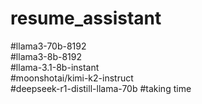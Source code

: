 # resume_assistant
#llama3-70b-8192\
#llama3-8b-8192\
#llama-3.1-8b-instant\
#moonshotai/kimi-k2-instruct\
#deepseek-r1-distill-llama-70b #taking time
